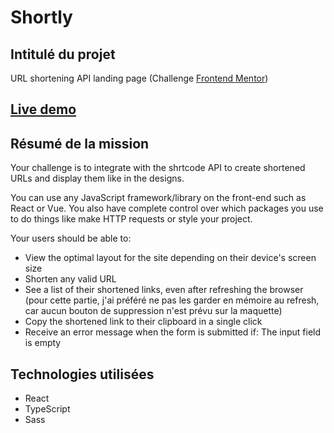 # Shortly

## Intitulé du projet

URL shortening API landing page (Challenge [Frontend Mentor](https://www.frontendmentor.io/challenges/url-shortening-api-landing-page-2ce3ob-G))

## [Live demo](https://timjn-shortly.netlify.app/)

## Résumé de la mission

Your challenge is to integrate with the shrtcode API to create shortened URLs and display them like in the designs.

You can use any JavaScript framework/library on the front-end such as React or Vue. You also have complete control over which packages you use to do things like make HTTP requests or style your project.

Your users should be able to:

- View the optimal layout for the site depending on their device's screen size
- Shorten any valid URL
- See a list of their shortened links, even after refreshing the browser (pour cette partie, j'ai préféré ne pas les garder en mémoire au refresh, car aucun bouton de suppression n'est prévu sur la maquette)
- Copy the shortened link to their clipboard in a single click
- Receive an error message when the form is submitted if:
    The input field is empty

## Technologies utilisées

- React
- TypeScript
- Sass
